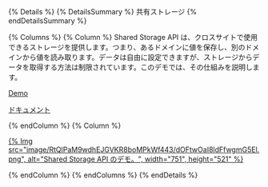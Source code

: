 {% Details %} {% DetailsSummary %} 共有ストレージ {% endDetailsSummary %}

{% Columns %} {% Column %} Shared Storage API は、クロスサイトで使用できるストレージを提供します。つまり、あるドメインに値を保存し、別のドメインから値を読み取ります。データは自由に設定できますが、ストレージからデータを取得する方法は制限されています。このデモでは、その仕組みを説明します。

[Demo](https://shared-storage-demo.web.app/)

[ドキュメント](/docs/privacy-sandbox/shared-storage/)

{% endColumn %} {% Column %}

<a href="https://shared-storage-demo.web.app/">{% Img src="image/RtQlPaM9wdhEJGVKR8boMPkWf443/dOFtwOaI8ldFfwgmG5El.png", alt="Shared Storage API のデモ。", width="751", height="521" %}</a>

{% endColumn %} {% endColumns %} {% endDetails %}
